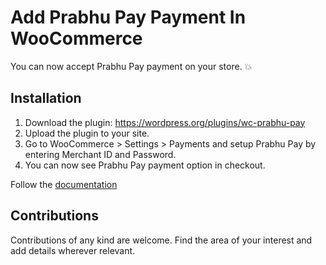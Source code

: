 # Add Prabhu Pay Payment In WooCommerce

You can now accept Prabhu Pay payment on your store. 💥

## Installation

1) Download the plugin: https://wordpress.org/plugins/wc-prabhu-pay
2) Upload the plugin to your site.
3) Go to WooCommerce > Settings > Payments and setup Prabhu Pay by entering Merchant ID and Password.
4) You can now see Prabhu Pay payment option in checkout.

Follow the [documentation](https://sanjeebaryal.com.np/how-to-accept-prabhu-pay-payment-on-the-wordpress-site)


## Contributions

Contributions of any kind are welcome. Find the area of your interest and add details wherever relevant.